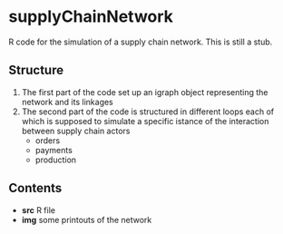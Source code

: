 # supplyChainNetwork

R code for the simulation of a supply chain network. This is still a stub.

## Structure
1. The first part of the code set up an igraph object representing the network and its linkages
2. The second part of the code is structured in different loops each of which is supposed to simulate a specific istance of the interaction between supply chain actors
   * orders
   * payments
   * production

## Contents
 * **src** R file
 * **img** some printouts of the network
